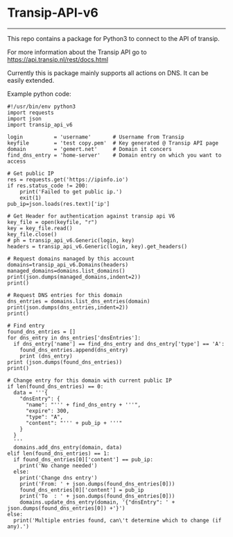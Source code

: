 # Transip-API-v6
---
This repo contains a package for Python3 to connect to the API of transip.

For more information about the Transip API go to https://api.transip.nl/rest/docs.html

Currently this is package mainly supports all actions on DNS. It can be easily extended.

Example python code:
<pre><code>#!/usr/bin/env python3
import requests
import json
import transip_api_v6

login          = 'username'       # Username from Transip
keyfile        = 'test copy.pem'  # Key generated @ Transip API page
domain         = 'gemert.net'     # Domain it concers
find_dns_entry = 'home-server'    # Domain entry on which you want to access

# Get public IP
res = requests.get('https://ipinfo.io')
if res.status_code != 200:
    print('Failed to get public ip.')
    exit(1)
pub_ip=json.loads(res.text)['ip']

# Get Header for authentication against transip api V6
key_file = open(keyfile, "r")
key = key_file.read()
key_file.close()
# ph = transip_api_v6.Generic(login, key)
headers = transip_api_v6.Generic(login, key).get_headers()

# Request domains managed by this account
domains=transip_api_v6.Domains(headers)
managed_domains=domains.list_domains()
print(json.dumps(managed_domains,indent=2))
print()

# Request DNS entries for this domain
dns_entries = domains.list_dns_entries(domain)
print(json.dumps(dns_entries,indent=2))
print()

# Find entry
found_dns_entries = []
for dns_entry in dns_entries['dnsEntries']:
  if dns_entry['name'] == find_dns_entry and dns_entry['type'] == 'A':
    found_dns_entries.append(dns_entry)
    print (dns_entry)
print (json.dumps(found_dns_entries))
print()

# Change entry for this domain with current public IP
if len(found_dns_entries) == 0:
  data = '''{
    "dnsEntry": {
      "name": "''' + find_dns_entry + '''",
      "expire": 300,
      "type": "A",
      "content": "''' + pub_ip + '''"
    }
  }
  '''
  domains.add_dns_entry(domain, data)
elif len(found_dns_entries) == 1:
  if found_dns_entries[0]['content'] == pub_ip:
    print('No change needed')
  else:
    print('Change dns entry')
    print('From: ' + json.dumps(found_dns_entries[0]))
    found_dns_entries[0]['content'] = pub_ip
    print('To  : ' + json.dumps(found_dns_entries[0]))
    domains.update_dns_entry(domain, '{"dnsEntry": ' + json.dumps(found_dns_entries[0]) +'}')
else:
  print('Multiple entries found, can\'t determine which to change (if any).')

</code></pre>